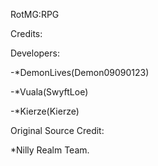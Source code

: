 RotMG:RPG

Credits:

Developers:

-*DemonLives(Demon09090123)
  
-*Vuala(SwyftLoe) 
  
-*Kierze(Kierze) 

Original Source Credit:

*Nilly Realm Team.
  



